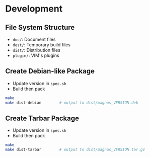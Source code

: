 # Development

## File System Structure

* `doc/`: Document files
* `dest/`: Temporary build files
* `dist/`: Distribution files
* `plugin/`: VIM's plugins

## Create Debian-like Package

* Update version in `spec.sh`
* Build then pack

```bash
make
make dist-debian        # output to dist/magnus_VERSION.deb
```

## Create Tarbar Package

* Update version in `spec.sh`
* Build then pack

```bash
make
make dist-tarbar        # output to dist/magnus_VERSION.tar.gz
```
